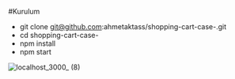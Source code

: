 #Kurulum

- git clone git@github.com:ahmetaktass/shopping-cart-case-.git
- cd shopping-cart-case-
- npm install
- npm start


![localhost_3000_ (8)](https://user-images.githubusercontent.com/56774618/144646410-9119618b-51c6-472a-944e-ae4028188b82.png)
